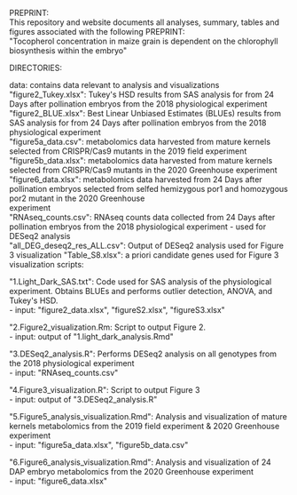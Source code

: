 PREPRINT:  
This repository and website documents all analyses, summary, tables and figures associated with the following PREPRINT:   
"Tocopherol concentration in maize grain is dependent on the chlorophyll biosynthesis within the embryo"

DIRECTORIES:  

data: contains data relevant to analysis and visualizations  
"figure2_Tukey.xlsx": Tukey's HSD results from SAS analysis for  from 24 Days after pollination embryos from the 2018 physiological experiment  
"figure2_BLUE.xlsx": Best Linear Unbiased Estimates (BLUEs) results from SAS analysis for from 24 Days after pollination embryos from the 2018 physiological experiment  
"figure5a_data.csv": metabolomics data harvested from mature kernels selected from CRISPR/Cas9 mutants in the 2019 field experiment    
"figure5b_data.xlsx": metabolomics data harvested from mature kernels selected from CRISPR/Cas9 mutants in the 2020 Greenhouse experiment     
"figure6_data.xlsx": metabolomics data harvested from 24 Days after pollination embryos selected from selfed hemizygous por1 and homozygous por2 mutant in the 2020 Greenhouse  
experiment    
"RNAseq_counts.csv": RNAseq counts data collected from 24 Days after pollination embryos from the 2018 physiological experiment - used for DESeq2 analysis    
"all_DEG_deseq2_res_ALL.csv": Output of DESeq2 analysis used for Figure 3 visualization
"Table_S8.xlsx": a priori candidate genes used for Figure 3 visualization
scripts:   

"1.Light_Dark_SAS.txt": Code used for SAS analysis of the physiological experiment. Obtains BLUEs and performs outlier detection, ANOVA, and Tukey's HSD.  
                            - input: "figure2_data.xlsx", "figureS2.xlsx", "figureS3.xlsx"  
                            
"2.Figure2_visualization.Rm: Script to output Figure 2.  
                              - input: output of "1.light_dark_analysis.Rmd"   
                              
"3.DESeq2_analysis.R": Performs DESeq2 analysis on all genotypes from the 2018 physiological experiment  
                      - input: "RNAseq_counts.csv"  
                      
"4.Figure3_visualization.R": Script to output Figure 3  
                            - input: output of "3.DESeq2_analysis.R"  
                            
"5.Figure5_analysis_visualization.Rmd": Analysis and visualization of mature kernels metabolomics from the 2019 field experiment & 2020 Greenhouse experiment   
                                       - input: "figure5a_data.xlsx", "figure5b_data.csv"  
                                       
"6.Figure6_analysis_visualization.Rmd": Analysis and visualization of 24 DAP embryo metabolomics from the 2020 Greenhouse experiment   
                                       - input: "figure6_data.xlsx"
                                  
                   
                            
